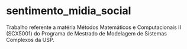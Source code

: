 # sentimento_midia_social
Trabalho referente a matéria Métodos Matemáticos e Computacionais II (SCX5001) do Programa de Mestrado de Modelagem de Sistemas Complexos da USP.
